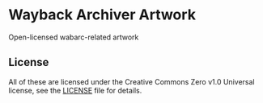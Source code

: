 # Wayback Archiver Artwork

Open-licensed wabarc-related artwork

## License

All of these are licensed under the Creative Commons Zero v1.0 Universal license, see the [LICENSE](https://github.com/wabarc/artwork/blob/main/LICENSE) file for details.
